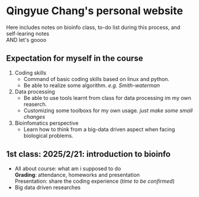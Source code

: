 # Qingyue Chang's personal website
Here includes notes on bioinfo class, to-do list during this process, and self-learing notes  
AND let's goooo  

## Expectation for myself in the course
1. Coding skills <br>
   - Command of basic coding skills based on linux and python.
   - Be able to realize some algorithm. *e.g. Smith-waterman*
2. Data processing
   - Be able to use tools learnt from class for data processing im my own reaserch.
   - Customizing some toolboxs for my own usage. *just make some small changes*
3. Bioinfomatics perspective
   - Learn how to think from a big-data driven aspect when facing biological problems.

## 1st class: 2025/2/21: introduction to bioinfo
- All about course: what am i supposed to do <br>
    **Grading**: attendance, homeworks and presentation <br>
    Presentation: share the coding experience (*time to be confirmed*)
- Big data driven researches <br>
  
